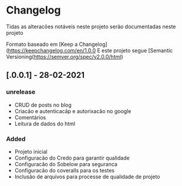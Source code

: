 # Changelog
Tidas as alteracões notáveis neste projeto serão documentadas neste projeto

Formato baseado em [Keep a Changelog](https://keepchangelog.com/en/1.0.0
E este projeto segue [Semantic Versioning(https://semver.org/spec/v2.0.0/html)

## [.0.0.1] - 28-02-2021


### unrelease
- CRUD de posts no blog
- Criacão e autenticacãp e autorixacão no google
- Comentários
- Leitura de dados do html


### Added
- Projeto inicial
- Configuracão do Credo para garantir qualidade
- Configuracão do Sobelow para seguranca
- Configuracão do coveralls para os testes
- Inclusão de arquivos para processe de qualidade de projeto
